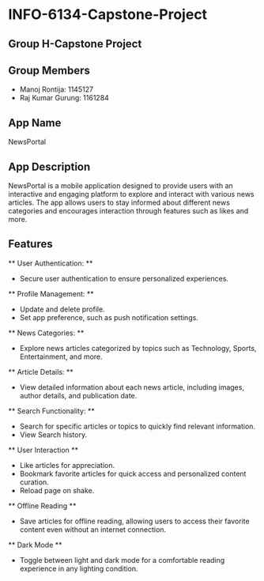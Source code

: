 # INFO-6134-Capstone-Project

## Group H-Capstone Project

## Group Members
* Manoj Rontija: 1145127
* Raj Kumar Gurung: 1161284

## App Name
NewsPortal

## App Description
NewsPortal is a mobile application designed to provide users with an interactive 
and engaging platform to explore and interact with various news articles. 
The app allows users to stay informed about different news categories and encourages interaction 
through features such as likes and more.

## Features
** User Authentication: **
* Secure user authentication to ensure personalized experiences.

** Profile Management: **
* Update and delete profile.
* Set app preference, such as push notification settings.

** News Categories: **
* Explore news articles categorized by topics such as Technology, Sports, Entertainment, and more.

** Article Details: **
* View detailed information about each news article, including images, author details, and publication date.

** Search Functionality: **
* Search for specific articles or topics to quickly find relevant information.
* View Search history.

** User Interaction **
* Like articles for appreciation.
* Bookmark favorite articles for quick access and personalized content curation.
* Reload page on shake.

** Offline Reading **
* Save articles for offline reading, allowing users to access their favorite content even without an internet connection.

** Dark Mode **
* Toggle between light and dark mode for a comfortable reading experience in any lighting condition.
